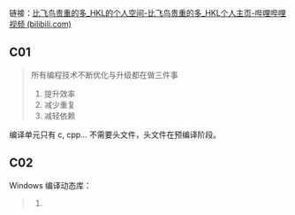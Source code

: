 链接：[比飞鸟贵重的多_HKL的个人空间-比飞鸟贵重的多_HKL个人主页-哔哩哔哩视频 (bilibili.com)](https://space.bilibili.com/218427631/channel/collectiondetail?sid=1849137)
## C01 
> 所有编程技术不断优化与升级都在做三件事
> 1. 提升效率
> 2. 减少重复
> 3. 减轻依赖

编译单元只有 c, cpp... 不需要头文件，头文件在预编译阶段。

## C02
Windows 编译动态库：
>1. 





